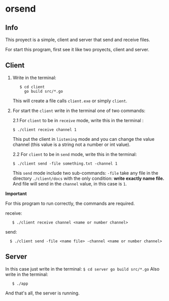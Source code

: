 # orsend
## Info
This proyect is a simple, client and server that send and receive files.

For start this program, first see it like two proyects, client and server.

## Client

1. Write in the terminal: 
      ```
         $ cd client
           go build src/*.go
      ```
  
   This will create a file calls ```client.exe``` or simply ```client```.
   
2. For start the ```client``` write in the terminal one of two commands:
   
   2.1 For ```client``` to be in ```receive``` mode, write this in the terminal :
   
       $ ./client receive channel 1
 
      This put the client in ```listening``` mode and you can change the value channel (this value is a string not a number or int value).
  
   2.2 For ```client``` to be in ```send``` mode, write this in the terminal:
      ```
      $ ./client send -file something.txt -channel 1
      ```
      
      This ```send``` mode include two sub-commands: ```-file``` take any file in the directory ```./client/docs``` with the only condition: **write exactly name file.** And file will send in the ```channel``` value, in this case is ```1```.
      
 **Important**
 
   For this program to run correctly, the commands are required.
   
  receive:
      
      
       $ ./client receive channel <name or number channel>
      
       
   send:
      
     
      $ ./client send -file <name file> -channel <name or number channel>
      
## Server

In this case just write in the terminal:
      ```
         $ cd server
           go build src/*.go
      ```
Also write in the terminal: 

```
   $ ./app
```
And that's all, the server is running.
